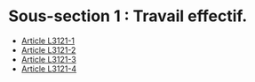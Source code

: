 # Sous-section 1 : Travail effectif.

* [Article L3121-1](./LEGIARTI000006902440.md)
* [Article L3121-2](./LEGIARTI000006902441.md)
* [Article L3121-3](./LEGIARTI000006902442.md)
* [Article L3121-4](./LEGIARTI000006902443.md)
